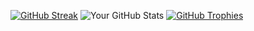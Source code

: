 [![GitHub Streak](https://github-readme-streak-stats.herokuapp.com?user=saginawj&theme=merko)](https://git.io/streak-stats)
![Your GitHub Stats](https://github-profile-summary-cards.vercel.app/api/cards/profile-details?username=saginawj&theme=dark)
[![GitHub Trophies](https://github-profile-trophy.vercel.app/?username=saginawj&row=2&column=3&theme=chalk)](https://github.com/saginawj)




 
